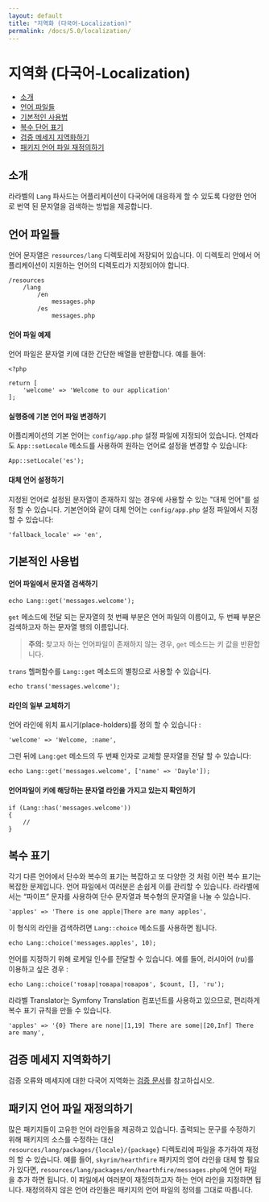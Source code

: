 ```yaml
---
layout: default
title: "지역화 (다국어-Localization)"
permalink: /docs/5.0/localization/
---
```


# 지역화 (다국어-Localization)

- [소개](#introduction)
- [언어 파일들](#language-files)
- [기본적인 사용법](#basic-usage)
- [복수 단어 표기](#pluralization)
- [검증 메세지 지역화하기](#validation)
- [패키지 언어 파일 재정의하기](#overriding-package-language-files)

<a name="introduction"></a>
## 소개 

라라벨의 `Lang` 파사드는 어플리케이션이 다국어에 대응하게 할 수 있도록 다양한 언어로 번역 된 문자열을 검색하는 방법을 제공합니다.

<a name="language-files"></a>
## 언어 파일들

언어 문자열은 `resources/lang` 디렉토리에 저장되어 있습니다. 이 디렉토리 안에서 어플리케이션이 지원하는 언어의 디렉토리가 지정되어야 합니다. 

	/resources
		/lang
			/en
				messages.php
			/es
				messages.php

#### 언어 파일 예제

언어 파일은 문자열 키에 대한 간단한 배열을 반환합니다. 예를 들어:

	<?php

	return [
		'welcome' => 'Welcome to our application'
	];

#### 실행중에 기본 언어 파일 변경하기

어플리케이션의 기본 언어는 `config/app.php` 설정 파일에 지정되어 있습니다. 언제라도 `App::setLocale` 메소드를 사용하여 원하는 언어로 설정을 변경할 수 있습니다:

	App::setLocale('es');

#### 대체 언어 설정하기

지정된 언어로 설정된 문자열이 존재하지 않는 경우에 사용할 수 있는 "대체 언어"를 설정 할 수 있습니다. 기본언어와 같이 대체 언어는 `config/app.php` 설정 파일에서 지정할 수 있습니다:

	'fallback_locale' => 'en',

<a name="basic-usage"></a>
## 기본적인 사용법

#### 언어 파일에서 문자열 검색하기

	echo Lang::get('messages.welcome');

`get` 메소드에 전달 되는 문자열의 첫 번째 부분은 언어 파일의 이름이고, 두 번째 부분은 검색하고자 하는 문자열 행의 이름입니다.

> **주의:** 찾고자 하는 언어파일이 존재하지 않는 경우, `get` 메소드는 키 값을 반환합니다. 

`trans` 헬퍼함수를 `Lang::get` 메소드의 별칭으로 사용할 수 있습니다. 

	echo trans('messages.welcome');

#### 라인의 일부 교체하기

언어 라인에 위치 표시기(place-holders)를 정의 할 수 있습니다 :

	'welcome' => 'Welcome, :name',

그런 뒤에 `Lang:get` 메소드의 두 번째 인자로 교체할 문자열을 전달 할 수 있습니다:

	echo Lang::get('messages.welcome', ['name' => 'Dayle']);

#### 언어파일이 키에 해당하는 문자열 라인을 가지고 있는지 확인하기

	if (Lang::has('messages.welcome'))
	{
		//
	}

<a name="pluralization"></a>
## 복수 표기

각기 다른 언어에서 단수와 복수의 표기는 복잡하고 또 다양한 것 처럼 이런 복수 표기는 복잡한 문제입니다. 언어 파일에서 여러분은 손쉽게 이를 관리할 수 있습니다. 라라벨에서는 “파이프” 문자를 사용하여 단수 문자열과 복수형의 문자열을 나눌 수 있습니다.

	'apples' => 'There is one apple|There are many apples',

이 형식의 라인을 검색하려면 `Lang::choice` 메소드를 사용하면 됩니다. 

	echo Lang::choice('messages.apples', 10);

언어를 지정하기 위해 로케일 인수를 전달할 수 있습니다. 예를 들어, 러시아어 (ru)를 이용하고 싶은 경우 :

	echo Lang::choice('товар|товара|товаров', $count, [], 'ru');

라라벨 Translator는 Symfony Translation 컴포넌트를 사용하고 있으므로, 편리하게 복수 표기 규칙을 만들 수 있습니다.

	'apples' => '{0} There are none|[1,19] There are some|[20,Inf] There are many',


<a name="validation"></a>
## 검증 메세지 지역화하기

검증 오류와 메세지에 대한 다국어 지역화는 <a href="/docs/5.0/validation#localization">검증 문서</a>를 참고하십시오. 

<a name="overriding-package-language-files"></a>
## 패키지 언어 파일 재정의하기

많은 패키지들이 고유한 언어 라인들을 제공하고 있습니다. 출력되는 문구를 수정하기 위해 패키지의 소스를 수정하는 대신 `resources/lang/packages/{locale}/{package}` 디렉토리에 파일을 추가하여 재정의 할 수 있습니다. 예를 들어, `skyrim/hearthfire` 패키지의 영어 라인을 대체 할 필요가 있다면, `resources/lang/packages/en/hearthfire/messages.php`에 언어 파일을 추가 하면 됩니다. 이 파일에서 여러분이 재정의하고자 하는 언어 라인을 지정하면 됩니다. 재정의하지 않은 언어 라인들은 패키지의 언어 파일의 정의를 그대로 따릅니다. 
